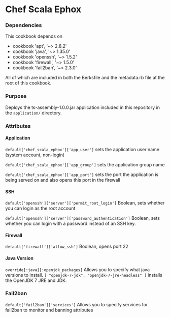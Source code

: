 # Chef Scala Ephox

### Dependencies
This cookbook depends on

* cookbook 'apt', '~> 2.8.2'
* cookbook 'java', '~> 1.35.0'
* cookbook 'openssh', '~> 1.5.2'
* cookbook 'firewall', '~> 1.5.0'
* cookbook 'fail2ban', '~> 2.3.0'

All of which are included in both the Berksfile and the metadata.rb file at the root of this cookbook.

### Purpose
Deploys the ts-assembly-1.0.0.jar application included in this repository in the `application/` directory.

### Attributes
#### Application
`default['chef_scala_ephox']['app_user']` sets the application user name (system account, non-login)

`default['chef_scala_ephox']['app_group']` sets the application group name

`default['chef_scala_ephox']['app_port']` sets the port the application is being served on and also opens this port in the firewall

#### SSH
`default['openssh']['server']['permit_root_login']` Boolean, sets whether you can login as the root account

`default['openssh']['server']['password_authentication']` Boolean, sets whether you can login with a password instead of an SSH key.

#### Firewall
`default['firewall']['allow_ssh']` Boolean, opens port 22

#### Java Version
`override[:java][:openjdk_packages]` Allows you to specify what java versions to install. `[ "openjdk-7-jdk", "openjdk-7-jre-headless" ]` installs the OpenJDK 7 JRE and JDK.

### Fail2ban
`default['fail2ban']['services']` Allows you to specify services for fail2ban to monitor and banning attributes
